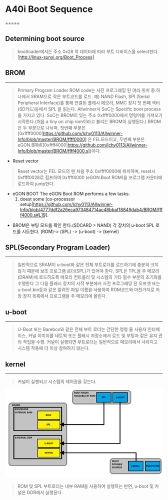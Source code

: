 # A40i Boot Sequence
=====

## Determining boot source
> bootloader에서는 주소 0x28 의 데이터에 따라 부트 디바이스를 select한다. 
[http://linux-sunxi.org/Boot_Process]

## BROM
-----
> Primary Program Loader
> ROM code는 사전 프로그래밍 된 여러 위치 중 하나에서 SRAM으로 작은 부트코드를 로드.
> 예) NAND Flash, SPI (Serial Peripheral Interface)를 통해 연결된 플래시 메모리, MMC 장치 첫 번째 섹터(SD카드)등에서 SPL 을 읽는다.
> Allwinner사 SoC는 Specific boot process를 가지고 있다.
 SoC는 BROM이 있는 주소  0xffff0000에서 명령어를 가져오기 시작한다.(처음 a tiny on chip rom이라고 불리는 BROM이 실행된다.) 
 BROM은 두 부분으로 나뉘며, 첫번째 부분은 [0xffff0000|https://github.com/lchy0113/Allwinner-Info/blob/master/BROM/ffff0000] 은 FEL모드이고, 두번째 부분은 eGON.BRM([0xffff4000|https://github.com/lchy0113/Allwinner-Info/blob/master/BROM/ffff4000.s])이다.

- Reset vector 
> Reset vector는 FEL 모드의 맨 처음 주소 0xffff0000에 위치하며, reset시 0xffff0028로 점프하여 0xffff4000 (eGON.Boot ROM)을 프로그램 카운터에 로드하여 jump한다.

- eGON BOOT
 The eGON Boot ROM performs a few tasks:
 	1. doest some [co-processor setup|https://github.com/lchy0113/Allwinner-Info/blob/4777ddf2a26eca973484714ac48bbaf18849dab4/BROM/ffff4000.s#L19].
	

* BROM은 부팅 모드를 확인 한다.(SDCARD > NAND) 각 장치의 u-boot SPL 로드를 시도한다.
(ROM)-> (SPL) -> (u-boot) -> (kernel)

## SPL(Secondary Program Loader)
-----
> 일반적으로 SRAM이 u-boot와 같은 전체 부트로더를 로드하기에 충분히 크지 않기 때문에 보조 프로그램 로더(SPL)가 있어야 한다.
> SPL은 TPL을 주 메모리(DRAM)에 로드하도록 메모리 컨트롤러 및 시스템의 기타 필수 부분의 초기화를 수행한다
> 그 다음 플래시 장치의 시작 부분에서 사전 프로그래밍 된 오프셋 또는 u-boot.bin등과 같은 알려진 파일 이름을 사용하여 ROM코드와 마찬가지로
> 저장 장치 목록에서 프로그램을 주 메모리에 올린다.

## u-boot
-----
> U-Boot 또는 Barebox와 같은 전체 부트 로더는 간단한 명령 줄 사용자 인터페이스, 커널 이미지를 네트웍 또는 플래시 저장소에서 로드 및 부팅과 같은 유지 관리 작업을 수행.
> 커널이 실행되면 부트로더는 일반적으로 메모리에서 사라지고 시스템 작동에 더 이상 참여하지 않는다.

## kernel
-----
> 커널이 실행되고 시스템의 제어권을 갖는다. 


![](image/A40i_BOOT_SEQ_1.png)
> ROM 및 SPL 부트로더는 내부 RAM을 사용하여 실행하는 반면,  u-boot 및 커널은 DDR에서 실행된다.

